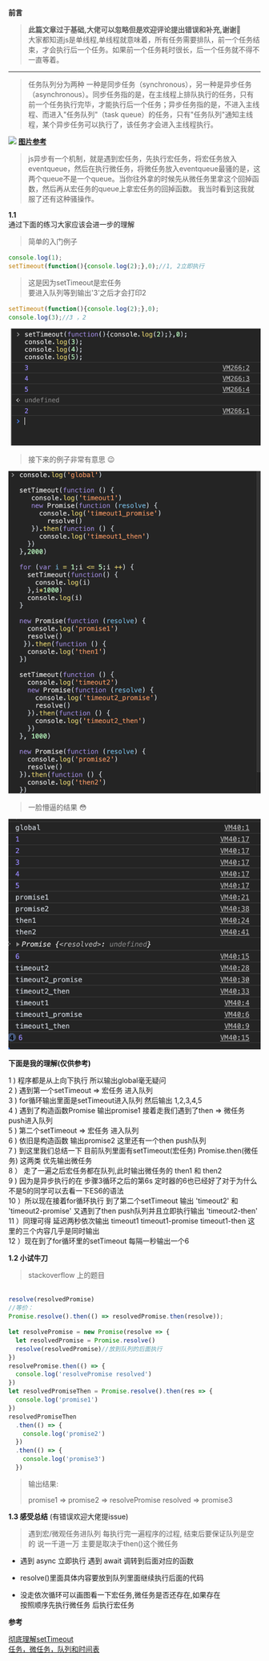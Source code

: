 **前言**

>  **此篇文章过于基础,大佬可以忽略但是欢迎评论提出错误和补充,谢谢💩**   
> 大家都知道js是单线程,单线程就意味着，所有任务需要排队，前一个任务结  束，才会执行后一个任务。如果前一个任务耗时很长，后一个任务就不得不一直等着。
***   
   
> 任务队列分为两种 一种是同步任务（synchronous），另一种是异步任务（asynchronous）。同步任务指的是，在主线程上排队执行的任务，只有前一个任务执行完毕，才能执行后一个任务；异步任务指的是，不进入主线程、而进入"任务队列"（task queue）的任务，只有"任务队列"通知主线程，某个异步任务可以执行了，该任务才会进入主线程执行。

![](https://user-gold-cdn.xitu.io/2019/11/10/16e54510179a3097)
**[图片参考](https://juejin.im/post/5b498d245188251b193d4059#heading-8)**
   
> js异步有一个机制，就是遇到宏任务，先执行宏任务，将宏任务放入eventqueue，然后在执行微任务，将微任务放入eventqueue最骚的是，这两个queue不是一个queue。当你往外拿的时候先从微任务里拿这个回掉函数，然后再从宏任务的queue上拿宏任务的回掉函数。 我当时看到这我就服了还有这种骚操作。
      
 **1.1**    
 通过下面的练习大家应该会进一步的理解
 >简单的入门例子
 
 ```js
 console.log(1);
 setTimeout(function(){console.log(2);},0);//1, 2立即执行
 ```
 
 >这是因为setTimeout是宏任务   
 >要进入队列等到输出'3'之后才会打印2  
 
 ```js
 setTimeout(function(){console.log(2);},0);
 console.log(3);//3 ，2
 ```
 

![](https://github.com/wangxinyu123/SKill/blob/master/JavaScript/Img/setTimeout01.png)
 
 > 接下来的例子非常有意思 😉   
 


![](https://github.com/wangxinyu123/SKill/blob/master/JavaScript/Img/setTimeout02.png)
 
 > 一脸懵逼的结果 😳 
 

![](https://github.com/wangxinyu123/SKill/blob/master/JavaScript/Img/setTimeout03.png)
 
 **下面是我的理解(仅供参考)**   
  
 1 ) 程序都是从上向下执行 所以输出global毫无疑问   
 2 ) 遇到第一个setTimeout => 宏任务 进入队列   
 3 ) for循环输出里面是setTimeout进入队列 然后输出 1,2,3,4,5   
 4 ) 遇到了构造函数Promise 输出promise1 接着走我们遇到了then => 微任务 push进入队列   
 5 ) 第二个setTimeout => 宏任务 进入队列   
 6 ) 依旧是构造函数 输出promise2 这里还有一个then push队列   
 7 ) 到这里我们总结一下 目前队列里面有setTimeout(宏任务) Promise.then(微任务) 这两类 优先输出微任务  
 8 ） 走了一遍之后宏任务都在队列,此时输出微任务的 then1 和 then2   
 9 ) 因为是异步执行的在 步骤3循环之后的第6s 定时器的6也已经好了对于为什么不是5的同学可以去看一下ES6的语法   
 10 ）所以现在接着for循环执行 到了第二个setTimeout 输出 'timeout2' 和 'timeout2-promise' 又遇到了then push队列并且立即执行输出 'timeout2-then'    
 11 ）同理可得 延迟两秒依次输出 timeout1  timeout1-promise timeout1-then 这里的三个内容几乎是同时输出   
 12 ）现在到了for循环里的setTimeout 每隔一秒输出一个6
   
**1.2 小试牛刀**   
> stackoverflow 上的题目   
   
```js

resolve(resolvedPromise)
//等价：
Promise.resolve().then(() => resolvedPromise.then(resolve));


```
 
```js
let resolvePromise = new Promise(resolve => {
  let resolvedPromise = Promise.resolve()
  resolve(resolvedPromise)//放到队列的后面执行
})
resolvePromise.then(() => {
  console.log('resolvePromise resolved')
})
let resolvedPromiseThen = Promise.resolve().then(res => {
  console.log('promise1')
})
resolvedPromiseThen
  .then(() => {
    console.log('promise2')
  })
  .then(() => {
    console.log('promise3')
  })

```
> 输出结果:   
> 
> promise1 => promise2 =>   resolvePromise resolved => promise3

 **1.3 感受总结** (有错误欢迎大佬提issue)

   >遇到宏/微观任务进队列 每执行完一遍程序的过程, 结束后要保证队列是空的 说一千道一万 主要是取决于then()这个微任务   
      
*  遇到 async 立即执行 遇到 await 调转到后面对应的函数   
    
*  resolve()里面具体内容要放到队列里面继续执行后面的代码</br>
  
*  没走依次循环可以画图看一下宏任务,微任务是否还存在,如果存在  
   按照顺序先执行微任务 后执行宏任务   

**参考**
 
 [彻底理解setTimeout](https://www.jianshu.com/p/3e482748369d?from=groupmessage)   
[任务，微任务，队列和时间表](https://jakearchibald.com/2015/tasks-microtasks-queues-and-schedules/?utm_source=html5weekly)
